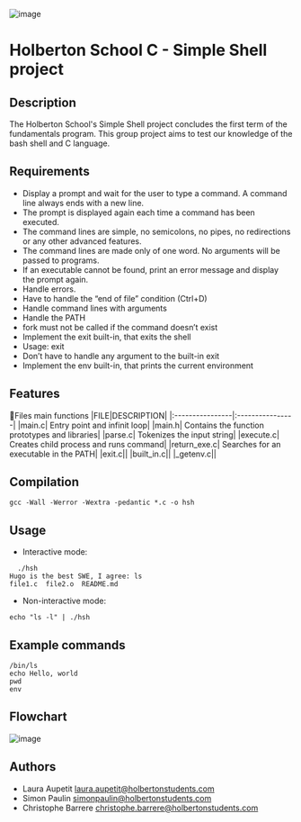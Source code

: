 ![image](https://github.com/user-attachments/assets/d5eb5318-61dc-4dad-9052-90286db1d541)

# Holberton School C - Simple Shell project


## Description

The Holberton School's Simple Shell project concludes the first term of the fundamentals program. This group project aims to test our knowledge of the bash shell and C language.

## Requirements
* Display a prompt and wait for the user to type a command. A command line always ends with a new line.
* The prompt is displayed again each time a command has been executed.
* The command lines are simple, no semicolons, no pipes, no redirections or any other advanced features.
* The command lines are made only of one word. No arguments will be passed to programs.
* If an executable cannot be found, print an error message and display the prompt again.
* Handle errors.
* Have to handle the “end of file” condition (Ctrl+D)
* Handle command lines with arguments
* Handle the PATH
* fork must not be called if the command doesn’t exist
* Implement the exit built-in, that exits the shell
* Usage: exit
* Don’t have to handle any argument to the built-in exit
* Implement the env built-in, that prints the current environment

## Features

📂Files main functions
|FILE|DESCRIPTION|
|:----------------|:----------------|
|main.c| Entry point and infinit loop|
|main.h| Contains the function prototypes and libraries|
|parse.c| Tokenizes the input string|
|execute.c| Creates child process and runs command|
|return_exe.c| Searches for an executable in the PATH|
|exit.c||
|built_in.c||
|_getenv.c||

## Compilation
```
gcc -Wall -Werror -Wextra -pedantic *.c -o hsh
```
## Usage
* Interactive mode:
```
  ./hsh
Hugo is the best SWE, I agree: ls
file1.c  file2.o  README.md
```
* Non-interactive mode:
```
echo "ls -l" | ./hsh
```
## Example commands
```
/bin/ls
echo Hello, world
pwd
env
```

## Flowchart
![image](https://github.com/user-attachments/assets/ca7cba31-ebaf-4803-ae29-5db6bc8c683a)
## Authors
* Laura Aupetit <laura.aupetit@holbertonstudents.com>
* Simon Paulin <simonpaulin@holbertonstudents.com>
* Christophe Barrere <christophe.barrere@holbertonstudents.com>
